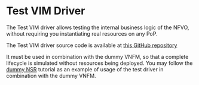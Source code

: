 # Test VIM Driver

The Test VIM driver allows testing the internal business logic of the NFVO, without requiring you instantiating real resources
 on any PoP. 

The Test VIM driver source code is available at [this GitHub repository](https://github.com/openbaton/test-plugin)

It must be used in combination with the dummy VNFM, so that a complete lifecycle is simulated without resources being deployed.
You may follow the [dummy NSR][dummy-nsr] tutorial as an example of usage of the test driver in combination with the dummy VNFM. 

[dummy-nsr]: dummy-NSR.md